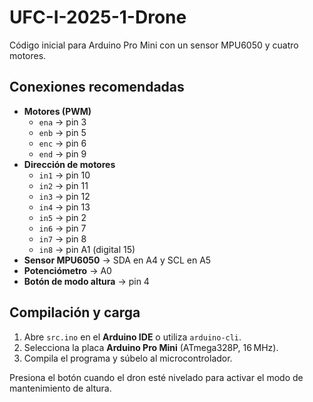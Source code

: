 # UFC-I-2025-1-Drone
Código inicial para Arduino Pro Mini con un sensor MPU6050 y cuatro motores.

## Conexiones recomendadas

- **Motores (PWM)**
  - `ena` → pin 3
  - `enb` → pin 5
  - `enc` → pin 6
  - `end` → pin 9
- **Dirección de motores**
  - `in1` → pin 10
  - `in2` → pin 11
  - `in3` → pin 12
  - `in4` → pin 13
  - `in5` → pin 2
  - `in6` → pin 7
  - `in7` → pin 8
  - `in8` → pin A1 (digital 15)
- **Sensor MPU6050** → SDA en A4 y SCL en A5
- **Potenciómetro** → A0
- **Botón de modo altura** → pin 4

## Compilación y carga

1. Abre `src.ino` en el **Arduino IDE** o utiliza `arduino-cli`.
2. Selecciona la placa **Arduino Pro Mini** (ATmega328P, 16 MHz).
3. Compila el programa y súbelo al microcontrolador.

Presiona el botón cuando el dron esté nivelado para activar el modo de
mantenimiento de altura.
